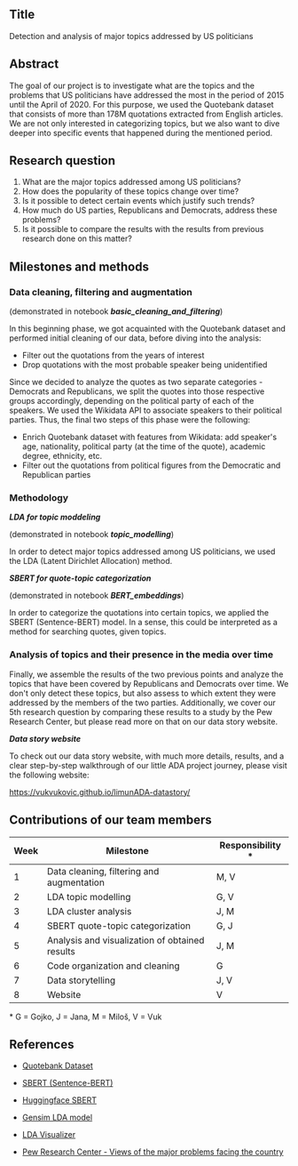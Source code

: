 ## Title

Detection and analysis of major topics addressed by US politicians

## Abstract

The goal of our project is to investigate what are the topics and the problems that US politicians have addressed the most in the period of 2015 until the April of 2020. For this purpose, we used the Quotebank dataset that consists of more than 178M quotations extracted from English articles. We are not only interested in categorizing topics, but we also want to dive deeper into specific events that happened during the mentioned period. 

## Research question

1. What are the major topics addressed among US politicians?
2. How does the popularity of these topics change over time? 
3. Is it possible to detect certain events which justify such trends?
4. How much do US parties, Republicans and Democrats, address these problems?
5. Is it possible to compare the results with the results from previous research done on this matter?

## Milestones and methods

### Data cleaning, filtering and augmentation

(demonstrated in notebook **_basic_cleaning_and_filtering_**)

In this beginning phase, we got acquainted with the Quotebank dataset and performed initial cleaning of our data, before diving into the analysis:

- Filter out the quotations from the years of interest
- Drop quotations with the most probable speaker being unidentified

Since we decided to analyze the quotes as two separate categories - Democrats and Republicans, we split the quotes into those respective groups accordingly, depending on the political party of each of the speakers. We used the Wikidata API to associate speakers to their political parties. Thus, the final two steps of this phase were the following:

- Enrich Quotebank dataset with features from Wikidata: add speaker&#39;s age, nationality, political party (at the time of the quote), academic degree, ethnicity, etc.
- Filter out the quotations from political figures from the Democratic and Republican parties

### Methodology

**_LDA for topic moddeling_**

(demonstrated in notebook **_topic_modelling_**)

In order to detect major topics addressed among US politicians, we used the LDA (Latent Dirichlet Allocation) method.

**_SBERT for quote-topic categorization_**

(demonstrated in notebook **_BERT_embeddings_**)

In order to categorize the quotations into certain topics, we applied the SBERT (Sentence-BERT) model. In a sense, this could be interpreted as a method for searching quotes, given topics.

### Analysis of topics and their presence in the media over time

Finally, we assemble the results of the two previous points and analyze the topics that have been covered by Republicans and Democrats over time. We don't only detect these topics, but also assess to which extent they were addressed by the members of the two parties. Additionally, we cover our 5th research question by comparing these results to a study by the Pew Research Center, but please read more on that on our data story website.

**_Data story website_**

To check out our data story website, with much more details, results, and a clear step-by-step walkthrough of our little ADA project journey, please visit the following website:

https://vukvukovic.github.io/limunADA-datastory/

## Contributions of our team members

| Week | Milestone | Responsibility \* |
| --- | --- | --- |
| 1 | Data cleaning, filtering and augmentation | M, V |
| 2 | LDA topic modelling | G, V |
| 3 | LDA cluster analysis | J, M |
| 4 | SBERT quote-topic categorization | G, J |
| 5 | Analysis and visualization of obtained results | J, M |
| 6 | Code organization and cleaning | G |
| 7 | Data storytelling | J, V |
| 8 | Website | V |

\* G = Gojko, J = Jana, M = Miloš, V = Vuk

## References

- [Quotebank Dataset](https://zenodo.org/record/4277311#.Yb0QV73MIUF)

- [SBERT (Sentence-BERT)](https://www.sbert.net/)

- [Huggingface SBERT](https://huggingface.co/sentence-transformers)

- [Gensim LDA model](https://radimrehurek.com/gensim/models/ldamodel.html)

- [LDA Visualizer](https://github.com/bmabey/pyLDAvis)

- [Pew Research Center - Views of the major problems facing the country](https://www.pewresearch.org/politics/2019/12/17/views-of-the-major-problems-facing-the-country/)




